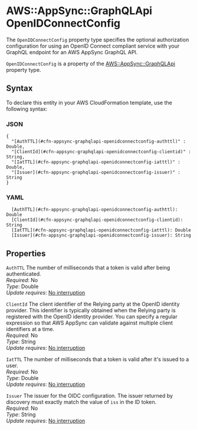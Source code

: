 # AWS::AppSync::GraphQLApi OpenIDConnectConfig<a name="aws-properties-appsync-graphqlapi-openidconnectconfig"></a>

The `OpenIDConnectConfig` property type specifies the optional authorization configuration for using an OpenID Connect compliant service with your GraphQL endpoint for an AWS AppSync GraphQL API\.

 `OpenIDConnectConfig` is a property of the [AWS::AppSync::GraphQLApi](https://docs.aws.amazon.com/AWSCloudFormation/latest/UserGuide/aws-resource-appsync-graphqlapi.html) property type\. 

## Syntax<a name="aws-properties-appsync-graphqlapi-openidconnectconfig-syntax"></a>

To declare this entity in your AWS CloudFormation template, use the following syntax:

### JSON<a name="aws-properties-appsync-graphqlapi-openidconnectconfig-syntax.json"></a>

```
{
  "[AuthTTL](#cfn-appsync-graphqlapi-openidconnectconfig-authttl)" : Double,
  "[ClientId](#cfn-appsync-graphqlapi-openidconnectconfig-clientid)" : String,
  "[IatTTL](#cfn-appsync-graphqlapi-openidconnectconfig-iatttl)" : Double,
  "[Issuer](#cfn-appsync-graphqlapi-openidconnectconfig-issuer)" : String
}
```

### YAML<a name="aws-properties-appsync-graphqlapi-openidconnectconfig-syntax.yaml"></a>

```
  [AuthTTL](#cfn-appsync-graphqlapi-openidconnectconfig-authttl): Double
  [ClientId](#cfn-appsync-graphqlapi-openidconnectconfig-clientid): String
  [IatTTL](#cfn-appsync-graphqlapi-openidconnectconfig-iatttl): Double
  [Issuer](#cfn-appsync-graphqlapi-openidconnectconfig-issuer): String
```

## Properties<a name="aws-properties-appsync-graphqlapi-openidconnectconfig-properties"></a>

`AuthTTL`  <a name="cfn-appsync-graphqlapi-openidconnectconfig-authttl"></a>
The number of milliseconds that a token is valid after being authenticated\.  
*Required*: No  
*Type*: Double  
*Update requires*: [No interruption](https://docs.aws.amazon.com/AWSCloudFormation/latest/UserGuide/using-cfn-updating-stacks-update-behaviors.html#update-no-interrupt)

`ClientId`  <a name="cfn-appsync-graphqlapi-openidconnectconfig-clientid"></a>
The client identifier of the Relying party at the OpenID identity provider\. This identifier is typically obtained when the Relying party is registered with the OpenID identity provider\. You can specify a regular expression so that AWS AppSync can validate against multiple client identifiers at a time\.  
*Required*: No  
*Type*: String  
*Update requires*: [No interruption](https://docs.aws.amazon.com/AWSCloudFormation/latest/UserGuide/using-cfn-updating-stacks-update-behaviors.html#update-no-interrupt)

`IatTTL`  <a name="cfn-appsync-graphqlapi-openidconnectconfig-iatttl"></a>
The number of milliseconds that a token is valid after it's issued to a user\.  
*Required*: No  
*Type*: Double  
*Update requires*: [No interruption](https://docs.aws.amazon.com/AWSCloudFormation/latest/UserGuide/using-cfn-updating-stacks-update-behaviors.html#update-no-interrupt)

`Issuer`  <a name="cfn-appsync-graphqlapi-openidconnectconfig-issuer"></a>
The issuer for the OIDC configuration\. The issuer returned by discovery must exactly match the value of `iss` in the ID token\.  
*Required*: No  
*Type*: String  
*Update requires*: [No interruption](https://docs.aws.amazon.com/AWSCloudFormation/latest/UserGuide/using-cfn-updating-stacks-update-behaviors.html#update-no-interrupt)
